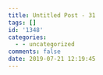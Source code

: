```yaml
---
title: Untitled Post - 31
tags: []
id: '1348'
categories:
  - - uncategorized
comments: false
date: 2019-07-21 12:19:45
---
```

